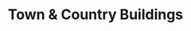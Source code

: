 ---
title: "Town & Country Buildings"
url: /fair-play/town-and-country-buildings/
shop: doityourself
---